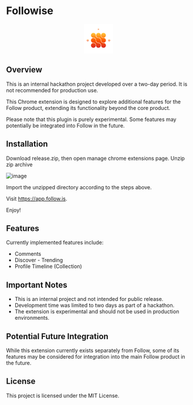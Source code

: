 # Followise

<div align="center">
  <a href="https://github.com/RSSNext/Followise">
    <img src="./public/icon/128.png" alt="Logo" width="80" height="80">
  </a>
</div>


## Overview

This is an internal hackathon project developed over a two-day period. It is not recommended for production use.

This Chrome extension is designed to explore additional features for the Follow product, extending its functionality beyond the core product.

Please note that this plugin is purely experimental. Some features may potentially be integrated into Follow in the future.

## Installation


Download release.zip, then open manage chrome extensions page. Unzip zip archive

<img width="1389" alt="image" src="https://github.com/user-attachments/assets/823169e6-d7d6-4705-b6b9-f4c86da6a740">

Import the unzipped directory according to the steps above.

Visit https://app.follow.is.

Enjoy!


## Features

Currently implemented features include:

- Comments
- Discover - Trending
- Profile Timeline (Collection)

## Important Notes

- This is an internal project and not intended for public release.
- Development time was limited to two days as part of a hackathon.
- The extension is experimental and should not be used in production environments.

## Potential Future Integration

While this extension currently exists separately from Follow, some of its features may be considered for integration into the main Follow product in the future.

## License

This project is licensed under the MIT License.

